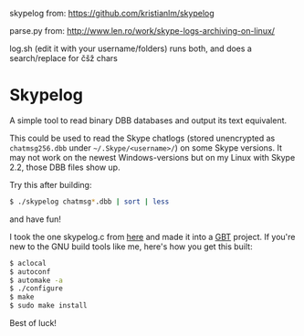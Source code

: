 




skypelog  from: https://github.com/kristianlm/skypelog

parse.py from: http://www.len.ro/work/skype-logs-archiving-on-linux/

log.sh (edit it with your username/folders) runs both, and does a search/replace for čšž chars


# Skypelog

A simple tool to read binary DBB databases and output its text equivalent.

This could be used to read the Skype chatlogs (stored unencrypted as `chatmsg256.dbb` under `~/.Skype/<username>/`) 
on some Skype versions. It may not work on the newest Windows-versions but on my Linux with Skype 2.2,
those DBB files show up.

Try this after building: 

```bash
$ ./skypelog chatmsg*.dbb | sort | less
```

and have fun!

I took the one skypelog.c from 
[here](http://www.hackerfactor.com/blog/index.php?/archives/231-Skype-Logs.html)
and made it into a 
[GBT](http://en.wikipedia.org/wiki/GNU_build_system)
project. If you're new to the GNU build tools like me, here's how you get this built:

```bash
$ aclocal
$ autoconf
$ automake -a
$ ./configure 
$ make
$ sudo make install
```

Best of luck!
